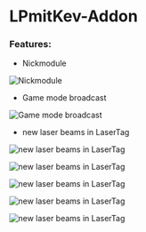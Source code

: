 # LPmitKev-Addon
### Features:
* Nickmodule

![Nickmodule](http://screens.kinau.systems/79838d74689948268bc16a2cdc4c1bb2.png)
* Game mode broadcast

![Game mode broadcast](http://screens.kinau.systems/3d70bab0dcbd42fab95eb410e357df1e.png)
* new laser beams in LaserTag

![new laser beams in LaserTag](http://neboria.eu/websites/general/download/lasertag04.png)

![new laser beams in LaserTag](http://neboria.eu/websites/general/download/lasertag01.png)

![new laser beams in LaserTag](http://neboria.eu/websites/general/download/lasertag03.png)

![new laser beams in LaserTag](http://neboria.eu/websites/general/download/lasertag05.png)

![new laser beams in LaserTag](http://neboria.eu/websites/general/download/lasertag02.png)
